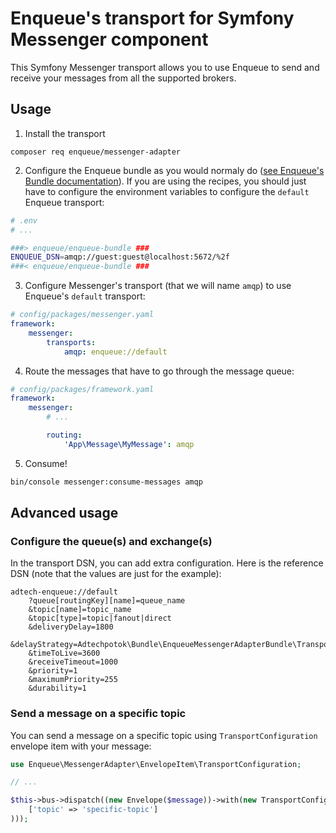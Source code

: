 # Enqueue's transport for Symfony Messenger component

This Symfony Messenger transport allows you to use Enqueue to send and receive your messages from all the supported brokers.

## Usage

1. Install the transport

```
composer req enqueue/messenger-adapter
```

2. Configure the Enqueue bundle as you would normaly do ([see Enqueue's Bundle documentation](https://github.com/php-enqueue/enqueue-dev/blob/master/docs/bundle/quick_tour.md)). If you are using the recipes, you should
   just have to configure the environment variables to configure the `default` Enqueue transport:

```bash
# .env
# ...

###> enqueue/enqueue-bundle ###
ENQUEUE_DSN=amqp://guest:guest@localhost:5672/%2f
###< enqueue/enqueue-bundle ###
```

3. Configure Messenger's transport (that we will name `amqp`) to use Enqueue's `default` transport:
```yaml
# config/packages/messenger.yaml
framework:
    messenger:
        transports:
            amqp: enqueue://default
```

4. Route the messages that have to go through the message queue:
```yaml
# config/packages/framework.yaml
framework:
    messenger:
        # ...

        routing:
            'App\Message\MyMessage': amqp
```

5. Consume!

```bash
bin/console messenger:consume-messages amqp
```

## Advanced usage

### Configure the queue(s) and exchange(s)

In the transport DSN, you can add extra configuration. Here is the reference DSN (note that the values are just for the example):

```
adtech-enqueue://default
	?queue[routingKey][name]=queue_name
	&topic[name]=topic_name
    &topic[type]=topic|fanout|direct
    &deliveryDelay=1800
    &delayStrategy=Adtechpotok\Bundle\EnqueueMessengerAdapterBundle\Transport\RabbitMq375DelayPluginDelayStrategy
    &timeToLive=3600
    &receiveTimeout=1000
    &priority=1
    &maximumPriority=255
    &durability=1
```

### Send a message on a specific topic

You can send a message on a specific topic using `TransportConfiguration` envelope item with your message:
```php
use Enqueue\MessengerAdapter\EnvelopeItem\TransportConfiguration;

// ...

$this->bus->dispatch((new Envelope($message))->with(new TransportConfiguration(
    ['topic' => 'specific-topic']
)));
```
